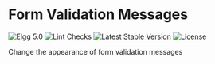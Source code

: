 Form Validation Messages
========================

![Elgg 5.0](https://img.shields.io/badge/Elgg-5.0-green.svg)
![Lint Checks](https://github.com/ColdTrick/form_validation_messages/actions/workflows/lint.yml/badge.svg?event=push)
[![Latest Stable Version](https://poser.pugx.org/coldtrick/form_validation_messages/v/stable.svg)](https://packagist.org/packages/coldtrick/form_validation_messages)
[![License](https://poser.pugx.org/coldtrick/form_validation_messages/license.svg)](https://packagist.org/packages/coldtrick/form_validation_messages)

Change the appearance of form validation messages
